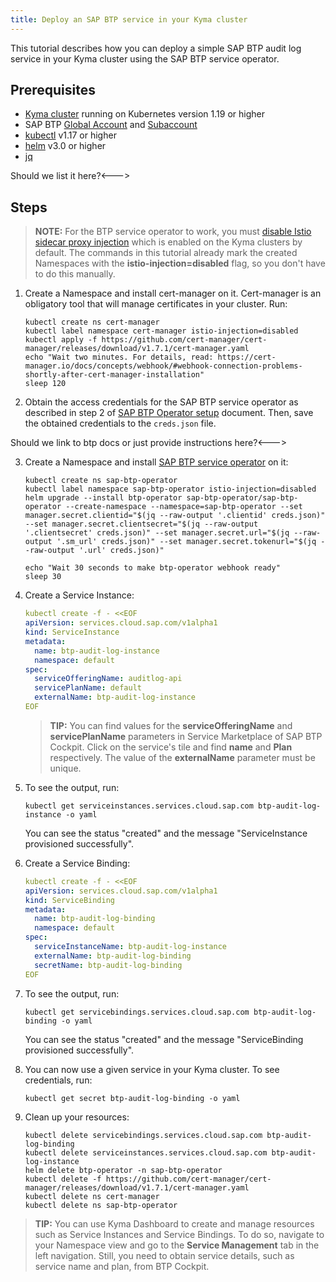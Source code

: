 ```yaml
---
title: Deploy an SAP BTP service in your Kyma cluster
---
```


This tutorial describes how you can deploy a simple SAP BTP audit log service in your Kyma cluster using the SAP BTP service operator.

## Prerequisites

- [Kyma cluster](https://kyma-project.io/docs/kyma/latest/04-operation-guides/operations/02-install-kyma/) running on Kubernetes version 1.19 or higher
- SAP BTP [Global Account](https://help.sap.com/products/BTP/65de2977205c403bbc107264b8eccf4b/d61c2819034b48e68145c45c36acba6e.html?locale=en-US) and [Subaccount](https://help.sap.com/products/BTP/65de2977205c403bbc107264b8eccf4b/55d0b6d8b96846b8ae93b85194df0944.html?locale=en-US)
- [kubectl](https://kubernetes.io/docs/tasks/tools/) v1.17 or higher
- [helm](https://helm.sh/) v3.0 or higher
- [jq](https://stedolan.github.io/jq/download/)
<!-->Should we list it here?<--->

## Steps

>**NOTE:** For the BTP service operator to work, you must [disable Istio sidecar proxy injection](https://kyma-project.io/docs/kyma/latest/04-operation-guides/operations/smsh-01-istio-disable-sidecar-injection#documentation-content) which is enabled on the Kyma clusters by default. The commands in this tutorial already mark the created Namespaces with the **istio-injection=disabled** flag, so you don't have to do this manually.  

1. Create a Namespace and install cert-manager on it. Cert-manager is an obligatory tool that will manage certificates in your cluster. Run:

    ```
    kubectl create ns cert-manager
    kubectl label namespace cert-manager istio-injection=disabled
    kubectl apply -f https://github.com/cert-manager/cert-manager/releases/download/v1.7.1/cert-manager.yaml
    echo "Wait two minutes. For details, read: https://cert-manager.io/docs/concepts/webhook/#webhook-connection-problems-shortly-after-cert-manager-installation"
    sleep 120
    ```

2. Obtain the access credentials for the SAP BTP service operator as described in step 2 of [SAP BTP Operator setup](https://github.com/SAP/sap-btp-service-operator#setup) document. Then, save the obtained credentials to the `creds.json` file.
<!-->Should we link to btp docs or just provide instructions here?<--->

3. Create a Namespace and install [SAP BTP service operator](https://github.com/SAP/sap-btp-service-operator) on it:

    ```
    kubectl create ns sap-btp-operator
    kubectl label namespace sap-btp-operator istio-injection=disabled
    helm upgrade --install btp-operator sap-btp-operator/sap-btp-operator --create-namespace --namespace=sap-btp-operator --set manager.secret.clientid="$(jq --raw-output '.clientid' creds.json)" --set manager.secret.clientsecret="$(jq --raw-output '.clientsecret' creds.json)" --set manager.secret.url="$(jq --raw-output '.sm_url' creds.json)" --set manager.secret.tokenurl="$(jq --raw-output '.url' creds.json)"

    echo "Wait 30 seconds to make btp-operator webhook ready"
    sleep 30
    ```

4. Create a Service Instance:

    ```yaml
    kubectl create -f - <<EOF
    apiVersion: services.cloud.sap.com/v1alpha1
    kind: ServiceInstance
    metadata:
      name: btp-audit-log-instance
      namespace: default
    spec:
      serviceOfferingName: auditlog-api
      servicePlanName: default
      externalName: btp-audit-log-instance
    EOF
    ```

    >**TIP:** You can find values for the **serviceOfferingName** and **servicePlanName** parameters in Service Marketplace of SAP BTP Cockpit. Click on the service's tile and find **name** and **Plan** respectively. The value of the **externalName** parameter must be unique.

5. To see the output, run:

    ```
    kubectl get serviceinstances.services.cloud.sap.com btp-audit-log-instance -o yaml
    ```

    You can see the status "created" and the message "ServiceInstance provisioned successfully".

6. Create a Service Binding:

    ```yaml
    kubectl create -f - <<EOF
    apiVersion: services.cloud.sap.com/v1alpha1
    kind: ServiceBinding
    metadata:
      name: btp-audit-log-binding
      namespace: default
    spec:
      serviceInstanceName: btp-audit-log-instance
      externalName: btp-audit-log-binding
      secretName: btp-audit-log-binding
    EOF
    ```

7. To see the output, run:

    ```
    kubectl get servicebindings.services.cloud.sap.com btp-audit-log-binding -o yaml
    ```

    You can see the status "created" and the message "ServiceBinding provisioned successfully".

8. You can now use a given service in your Kyma cluster. To see credentials, run:

    ```
    kubectl get secret btp-audit-log-binding -o yaml
    ```

9. Clean up your resources:

    ```
    kubectl delete servicebindings.services.cloud.sap.com btp-audit-log-binding
    kubectl delete serviceinstances.services.cloud.sap.com btp-audit-log-instance
    helm delete btp-operator -n sap-btp-operator
    kubectl delete -f https://github.com/cert-manager/cert-manager/releases/download/v1.7.1/cert-manager.yaml
    kubectl delete ns cert-manager
    kubectl delete ns sap-btp-operator
    ```

>**TIP:** You can use Kyma Dashboard to create and manage resources such as Service Instances and Service Bindings. To do so, navigate to your Namespace view and go to the **Service Management** tab in the left navigation. Still, you need to obtain service details, such as service name and plan, from BTP Cockpit.
